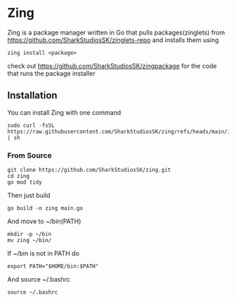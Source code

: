
# Zing

Zing is a package manager written in Go that pulls packages(zinglets) from https://github.com/SharkStudiosSK/zinglets-repo and installs them using

```
zing install <package>
```
check out https://github.com/SharkStudiosSK/zingpackage for the code that runs the package installer

## Installation
You can install Zing with one command
```
sudo curl -fsSL https://raw.githubusercontent.com/SharkStudiosSK/zing/refs/heads/main/install.sh | sh
```

### From Source
```
git clone https://github.com/SharkStudiosSK/zing.git
cd zing
go mod tidy
```
Then just build
```
go build -o zing main.go
```
And move to ~/bin(PATH)
```
mkdir -p ~/bin
mv zing ~/bin/
```

If ~/bin is not in PATH do
```
export PATH="$HOME/bin:$PATH"
```

And source ~/.bashrc
```
source ~/.bashrc
```
